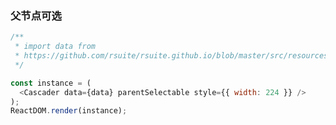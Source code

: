 ### 父节点可选

<!--start-code-->

```js
/**
 * import data from
 * https://github.com/rsuite/rsuite.github.io/blob/master/src/resources/data/province-simplified.js
 */

const instance = (
  <Cascader data={data} parentSelectable style={{ width: 224 }} />
);
ReactDOM.render(instance);
```

<!--end-code-->
